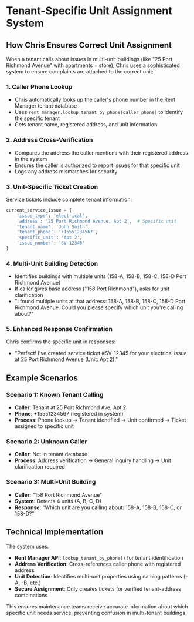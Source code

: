 # Tenant-Specific Unit Assignment System

## How Chris Ensures Correct Unit Assignment

When a tenant calls about issues in multi-unit buildings (like "25 Port Richmond Avenue" with apartments + store), Chris uses a sophisticated system to ensure complaints are attached to the correct unit:

### 1. **Caller Phone Lookup**
- Chris automatically looks up the caller's phone number in the Rent Manager tenant database
- Uses `rent_manager.lookup_tenant_by_phone(caller_phone)` to identify the specific tenant
- Gets tenant name, registered address, and unit information

### 2. **Address Cross-Verification**
- Compares the address the caller mentions with their registered address in the system
- Ensures the caller is authorized to report issues for that specific unit
- Logs any address mismatches for security

### 3. **Unit-Specific Ticket Creation**
Service tickets include complete tenant information:
```python
current_service_issue = {
    'issue_type': 'electrical',
    'address': '25 Port Richmond Avenue, Apt 2',  # Specific unit
    'tenant_name': 'John Smith',
    'tenant_phone': '+15551234567',
    'specific_unit': 'Apt 2',
    'issue_number': 'SV-12345'
}
```

### 4. **Multi-Unit Building Detection**
- Identifies buildings with multiple units (158-A, 158-B, 158-C, 158-D Port Richmond Avenue)
- If caller gives base address ("158 Port Richmond"), asks for unit clarification
- "I found multiple units at that address: 158-A, 158-B, 158-C, 158-D Port Richmond Avenue. Could you please specify which unit you're calling about?"

### 5. **Enhanced Response Confirmation**
Chris confirms the specific unit in responses:
- "Perfect! I've created service ticket #SV-12345 for your electrical issue at 25 Port Richmond Avenue (Unit: Apt 2)."

## Example Scenarios

### Scenario 1: Known Tenant Calling
- **Caller**: Tenant at 25 Port Richmond Ave, Apt 2
- **Phone**: +15551234567 (registered in system)
- **Process**: Phone lookup → Tenant identified → Unit confirmed → Ticket assigned to specific unit

### Scenario 2: Unknown Caller
- **Caller**: Not in tenant database
- **Process**: Address verification → General inquiry handling → Unit clarification required

### Scenario 3: Multi-Unit Building
- **Caller**: "158 Port Richmond Avenue"
- **System**: Detects 4 units (A, B, C, D)
- **Response**: "Which unit are you calling about: 158-A, 158-B, 158-C, or 158-D?"

## Technical Implementation

The system uses:
- **Rent Manager API**: `lookup_tenant_by_phone()` for tenant identification
- **Address Verification**: Cross-references caller phone with registered address
- **Unit Detection**: Identifies multi-unit properties using naming patterns (-A, -B, etc.)
- **Secure Assignment**: Only creates tickets for verified tenant-address combinations

This ensures maintenance teams receive accurate information about which specific unit needs service, preventing confusion in multi-tenant buildings.